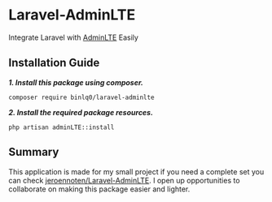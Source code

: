 # Laravel-AdminLTE 
Integrate Laravel with [AdminLTE](https://adminlte.io/) Easily

## Installation Guide

***1. Install this package using composer.***

`composer require binlq0/laravel-adminlte`

***2. Install the required package resources.***

`php artisan adminLTE::install`

## Summary

This application is made for my small project if you need a complete set you can check [jeroennoten/Laravel-AdminLTE](https://github.com/jeroennoten/Laravel-AdminLTE).
I open up opportunities to collaborate on making this package easier and lighter.
